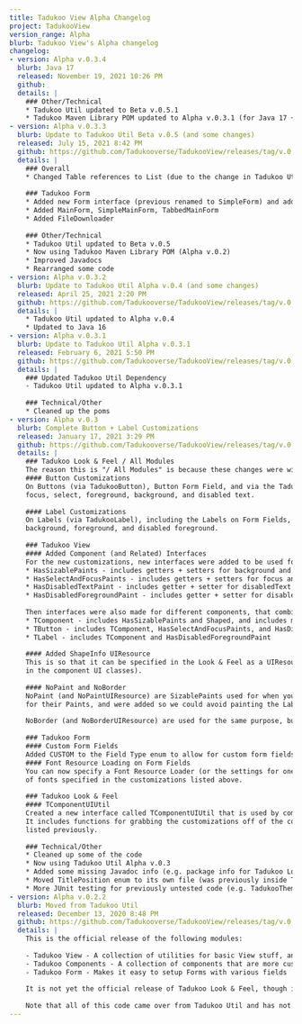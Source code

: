 ```yaml
---
title: Tadukoo View Alpha Changelog
project: TadukooView
version_range: Alpha
blurb: Tadukoo View's Alpha changelog
changelog:
- version: Alpha v.0.3.4
  blurb: Java 17
  released: November 19, 2021 10:26 PM
  github: 
  details: | 
    ### Other/Technical
    * Tadukoo Util updated to Beta v.0.5.1
    * Tadukoo Maven Library POM updated to Alpha v.0.3.1 (for Java 17 + updated dependencies)
- version: Alpha v.0.3.3
  blurb: Update to Tadukoo Util Beta v.0.5 (and some changes)
  released: July 15, 2021 8:42 PM
  github: https://github.com/Tadukooverse/TadukooView/releases/tag/v.0.3.3-Alpha
  details: | 
    ### Overall
    * Changed Table references to List (due to the change in Tadukoo Util)
    
    ### Tadukoo Form
    * Added new Form interface (previous renamed to SimpleForm) and added TabbedForm
    * Added MainForm, SimpleMainForm, TabbedMainForm
    * Added FileDownloader
    
    ### Other/Technical
    * Tadukoo Util updated to Beta v.0.5
    * Now using Tadukoo Maven Library POM (Alpha v.0.2)
    * Improved Javadocs
    * Rearranged some code
- version: Alpha v.0.3.2
  blurb: Update to Tadukoo Util Alpha v.0.4 (and some changes)
  released: April 25, 2021 2:20 PM
  github: https://github.com/Tadukooverse/TadukooView/releases/tag/v.0.3.2-Alpha
  details: | 
    * Tadukoo Util updated to Alpha v.0.4
    * Updated to Java 16
- version: Alpha v.0.3.1
  blurb: Update to Tadukoo Util Alpha v.0.3.1
  released: February 6, 2021 5:50 PM
  github: https://github.com/Tadukooverse/TadukooView/releases/tag/v.0.3.1-Alpha
  details: |
    ### Updated Tadukoo Util Dependency
    - Tadukoo Util updated to Alpha v.0.3.1
    
    ### Technical/Other
    * Cleaned up the poms
- version: Alpha v.0.3
  blurb: Complete Button + Label Customizations
  released: January 17, 2021 3:29 PM
  github: https://github.com/Tadukooverse/TadukooView/releases/tag/v.0.3-Alpha
  details: |
    ### Tadukoo Look & Feel / All Modules
    The reason this is "/ All Modules" is because these changes were wide-reaching with how they were implemented.
    #### Button Customizations
    On Buttons (via TadukooButton), Button Form Field, and via the Tadukoo Look & Feel, you can now specify the font, shape, border, and the following paints: 
    focus, select, foreground, background, and disabled text.
    
    #### Label Customizations
    On Labels (via TadukooLabel), including the Labels on Form Fields, and via Tadukoo Look & Feel, you can now specify the font, shape, border, and the following paints: 
    background, foreground, and disabled foreground.
    
    ### Tadukoo View
    #### Added Component (and Related) Interfaces
    For the new customizations, new interfaces were added to be used for getters and setters for the customizations. They are:
    * HasSizablePaints - includes getters + setters for background and foreground SizablePaints
    * HasSelectAndFocusPaints - includes getters + setters for focus and select SizablePaints
    * HasDisabledTextPaint - includes getter + setter for disabledText SizablePaint
    * HasDisabledForegroundPaint - includes getter + setter for disabledForeground SizablePaint
    
    Then interfaces were also made for different components, that combine the different customization interfaces
    * TComponent - includes HasSizablePaints and Shaped, and includes methods for getting proper Insets using the Border and ShapeInfo
    * TButton - includes TComponent, HasSelectAndFocusPaints, and HasDisabledTextPaint
    * TLabel - includes TComponent and HasDisabledForegroundPaint
    
    #### Added ShapeInfo UIResource
    This is so that it can be specified in the Look & Feel as a UIResource to distinguish between one set on the component vs. a default one (for the purposes of install/uninstall 
    in the component UI classes).
    
    #### NoPaint and NoBorder
    NoPaint (and NoPaintUIResource) are SizablePaints used for when you must specify a non-null SizablePaint, but do not want to actually have a Paint involved. They return null 
    for their Paints, and were added so we could avoid painting the Label background by default in the Look & Feel.
    
    NoBorder (and NoBorderUIResource) are used for the same purpose, but with Borders. They were also added to avoid having a Border on Labels by default in the Look & Feel.
    
    ### Tadukoo Form
    #### Custom Form Fields
    Added CUSTOM to the Field Type enum to allow for custom form fields that don't fall under existing Field Types.
    #### Font Resource Loading on Form Fields
    You can now specify a Font Resource Loader (or the settings for one) when setting up a Form Field, rather than using the default one, for the purposes 
    of fonts specified in the customizations listed above.
    
    ### Tadukoo Look & Feel
    #### TComponentUIUtil
    Created a new interface called TComponentUIUtil that is used by component UI classes for common functionality between them.
    It includes functions for grabbing the customizations off of the components and installing/uninstalling defaults using the customization interfaces 
    listed previously.
    
    ### Technical/Other
    * Cleaned up some of the code
    * Now using Tadukoo Util Alpha v.0.3
    * Added some missing Javadoc info (e.g. package info for Tadukoo Look & Feel, TadukooButtonUI, etc.)
    * Moved TitlePosition enum to its own file (was previously inside TadukooTheme)
    * More JUnit testing for previously untested code (e.g. TadukooTheme, ColorPaintUIResource, etc.)
- version: Alpha v.0.2.2
  blurb: Moved from Tadukoo Util
  released: December 13, 2020 8:48 PM
  github: https://github.com/Tadukooverse/TadukooView/releases/tag/v.0.2.2-Alpha
  details: | 
    This is the official release of the following modules:
    
    - Tadukoo View - A collection of utilities for basic View stuff, and contains code to make it easier to customize fonts, paints, etc.
    - Tadukoo Components - A collection of components that are more customizable than Java's default versions
    - Tadukoo Form - Makes it easy to setup Forms with various fields
    
    It is not yet the official release of Tadukoo Look & Feel, though it is included here.
    
    Note that all of this code came over from Tadukoo Util and has not been modified from Tadukoo Util's Alpha v.0.2.1 release
---
```

